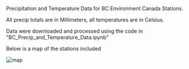 Precipitation and Temperature Data for BC Environment Canada Stations.

All precip totals are in Millimeters, all temperatures are in Celsius.

Data were downloaded and processed using the code in "BC_Precip_and_Temperature_Data.ipynb"

Below is a map of the stations included

![map](StationMap.png)
